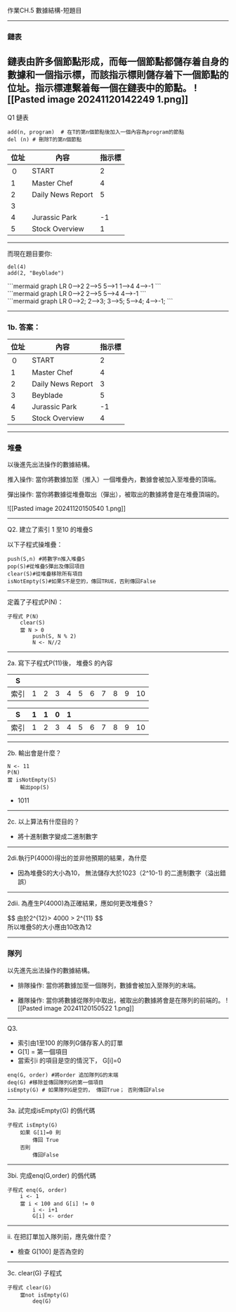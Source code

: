 

作業CH.5 數據結構-短題目

---
### 鏈表

鏈表由許多個節點形成，而每一個節點都儲存着自身的數據和一個指示標，而該指示標則儲存着下一個節點的位址。指示標連繫着每一個在鏈表中的節點。
![[Pasted image 20241120142249 1.png]]
---

Q1 鏈表


```[1-2]
add(n, program)  # 在T的第n個節點後加入一個內容為program的節點
del (n) # 刪除T的第n個節點
```

| 位址  | 內容                | 指示標 |
| --- | ----------------- | --- |
| ０   | START             | 2   |
| 1   | Master Chef       | 4   |
| 2   | Daily News Report | 5   |
| 3   |                   |     |
| 4   | Jurassic Park     | -1  |
| 5   | Stock Overview    | 1   |

---



而現在題目要你:

```[1-2]
del(4)
add(2, "Beyblade")
```

<div class="fragment data-fragment-index=1">
```mermaid
graph LR
0-->2
2-->5
5-->1
1-->4
4-->-1
```
</div>
<div class="fragment data-fragment-index=2">
```mermaid
graph LR
0-->2
2-->5
5-->4
4-->-1
```
</div> 
<div class="fragment data-fragment-index=3">
```mermaid
graph LR
0-->2;
2-->3;
3-->5;
5-->4;
4-->-1;
```
</div> 


---
### 1b. 答案： 

| 位址  | 內容                | 指示標 |
| --- | ----------------- | --- |
| ０   | START             | 2   |
| 1   | Master Chef       | 4   |
| 2   | Daily News Report | 3   |
| 3   | Beyblade          | 5   |
| 4   | Jurassic Park     | -1  |
| 5   | Stock Overview    | 4   |

---
### 堆疊

以後進先出法操作的數據結構。

推入操作: 當你將數據加至（推入）一個堆疊內，數據會被加入至堆疊的頂端。

彈出操作: 當你將數據從堆疊取出（彈出），被取出的數據將會是在堆疊頂端的。

![[Pasted image 20241120150540 1.png]]

---
Q2.  建立了索引 1 至10 的堆疊S

以下子程式操堆疊： 
```[1-4]
push(S,n) #將數字n推入堆疊S
pop(S)#從堆疊S彈出及傳回項目
clear(S)#從堆疊移除所有項目
isNotEmpty(S)#如果S不是空的，傳回TRUE，否則傳回False
```



---
定義了子程式P(N)： 
```[1-5]
子程式 P(N)
	clear(S)
	當 N > 0 
		push(S, N % 2)
		N <- N//2
```

--- 
2a. 寫下子程式P(11)後， 堆疊S 的內容

| S   |     |     |     |     |     |     |     |     |     |     |
| --- | --- | --- | --- | --- | --- | --- | --- | --- | --- | --- |
| 索引  | 1   | 2   | 3   | 4   | 5   | 6   | 7   | 8   | 9   | 10  |
<!-- element class="fragment" data-fragment-index="1" --> 

| S   | 1   | 1   | 0   | 1   |     |     |     |     |     |     |
| --- | --- | --- | --- | --- | --- | --- | --- | --- | --- | --- |
| 索引  | 1   | 2   | 3   | 4   | 5   | 6   | 7   | 8   | 9   | 10  |
<!-- element class="fragment" data-fragment-index="2" --> 

---
2b.  輸出會是什麼？ 
```[1-4]
N <- 11
P(N)
當 isNotEmpty(S)
	輸出pop(S)
```

-  1011<!-- element class="fragment" data-fragment-index="1" --> 
---

2c. 以上算法有什麼目的？ 
- 將十進制數字變成二進制數字<!-- element class="fragment" data-fragment-index="1" -->

---

2di.執行P(4000)得出的並非他預期的結果，為什麼
- 因為堆疊S的大小為10， 無法儲存大於1023（2^10-1) 的二進制數字（溢出錯誤）<!-- element class="fragment" data-fragment-index="1" -->

---

2dii. 為產生P(4000)為正確結果，應如何更改堆疊S？ 
<div class="fragment data-fragment-index=1">
$$
由於2^{12}> 4000 > 2^{11}
$$
<br>
所以堆疊S的大小應由10改為12
</div>

---
### 隊列

以先進先出法操作的數據結構。

- 排隊操作: 當你將數據加至一個隊列，數據會被加入至隊列的末端。

- 離隊操作: 當你將數據從隊列中取出，被取出的數據將會是在隊列的前端的。
![[Pasted image 20241120150522 1.png]]

---



Q3.

- 索引由1至100 的隊列G儲存客人的訂單
- G[1] = 第一個項目
- 當索引i 的項目是空的情況下， G[i]=0 

```[1-4]
enq(G, order) #將order 追加隊列G的末端
deq(G) #移除並傳回隊列G的第一個項目
isEmpty(G) # 如果隊列G是空的， 傳回True； 否則傳回False
```
---

3a. 試完成isEmpty(G) 的僞代碼
```[1-5]
子程式 isEmpty(G)
	如果 G[1]=0 則
		傳回 True
	否則
		傳回False
```

---
3bi. 完成enq(G,order) 的僞代碼
```[1-6]
子程式 enq(G, order)
	i <- 1
	當 i < 100 and G[i] != 0 
		i <- i+1 
		G[i] <- order
```
---


ii. 在把訂單加入隊列前，應先做什麼？ 
- 檢查 G[100] 是否為空的<!-- element class="fragment" data-fragment-index="1" -->

---

3c. clear(G) 子程式

```[1-3]
子程式 clear(G)
	當not isEmpty(G)
		deq(G)
```